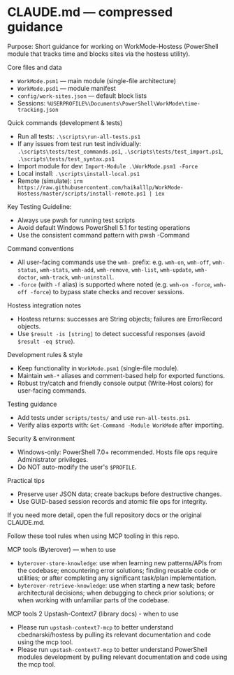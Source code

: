 # CLAUDE.md — compressed guidance

Purpose: Short guidance for working on WorkMode-Hostess (PowerShell module that tracks time and blocks sites via the hostess utility).

Core files and data
- `WorkMode.psm1` — main module (single-file architecture)
- `WorkMode.psd1` — module manifest
- `config/work-sites.json` — default block lists
- Sessions: `%USERPROFILE%\Documents\PowerShell\WorkMode\time-tracking.json`

Quick commands (development & tests)
- Run all tests: `.\scripts\run-all-tests.ps1`
- If any issues from test run test individually: `.\scripts\tests/test_commands.ps1`, `.\scripts\tests/test_import.ps1`, `.\scripts\tests/test_syntax.ps1`
- Import module for dev: `Import-Module .\WorkMode.psm1 -Force`
- Local install: `.\scripts\install-local.ps1`
- Remote (simulate): `irm https://raw.githubusercontent.com/haikalllp/WorkMode-Hostess/master/scripts/install-remote.ps1 | iex`

Key Testing Guideline:
- Always use pwsh for running test scripts
- Avoid default Windows PowerShell 5.1 for testing operations
- Use the consistent command pattern with pwsh -Command

Command conventions
- All user-facing commands use the `wmh-` prefix: e.g. `wmh-on`, `wmh-off`, `wmh-status`, `wmh-stats`, `wmh-add`, `wmh-remove`, `wmh-list`, `wmh-update`, `wmh-doctor`, `wmh-track`, `wmh-uninstall`.
- `-force` (with `-f` alias) is supported where noted (e.g. `wmh-on -force`, `wmh-off -force`) to bypass state checks and recover sessions.

Hostess integration notes
- Hostess returns: successes are String objects; failures are ErrorRecord objects.
- Use `$result -is [string]` to detect successful responses (avoid `$result -eq $true`).

Development rules & style
- Keep functionality in `WorkMode.psm1` (single-file module).
- Maintain `wmh-*` aliases and comment-based help for exported functions.
- Robust try/catch and friendly console output (Write-Host colors) for user-facing commands.

Testing guidance
- Add tests under `scripts/tests/` and use `run-all-tests.ps1`.
- Verify alias exports with: `Get-Command -Module WorkMode` after importing.

Security & environment
- Windows-only: PowerShell 7.0+ recommended. Hosts file ops require Administrator privileges.
- Do NOT auto-modify the user's `$PROFILE`.

Practical tips
- Preserve user JSON data; create backups before destructive changes.
- Use GUID-based session records and atomic file ops for integrity.

If you need more detail, open the full repository docs or the original CLAUDE.md.

Follow these tool rules when using MCP tooling in this repo.

MCP tools (Byterover) — when to use
- `byterover-store-knowledge`: use when learning new patterns/APIs from the codebase; encountering error solutions; finding reusable code or utilities; or after completing any significant task/plan implementation.
- `byterover-retrieve-knowledge`: use when starting a new task; before architectural decisions; when debugging to check prior solutions; or when working with unfamiliar parts of the codebase.

MCP tools 2 Upstash-Context7 (library docs) - when to use
- Please run `upstash-context7-mcp` to better understand cbednarski/hostess by pulling its relevant documentation and code using the mcp tool.
- Please run `upstash-context7-mcp` to better understand PowerShell modules development by pulling relevant documentation and code using the mcp tool.